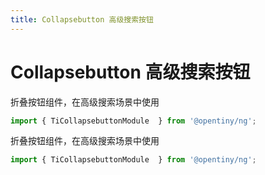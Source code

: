 ```yaml
---
title: Collapsebutton 高级搜索按钮
---
```

# Collapsebutton 高级搜索按钮

<div class="used-tiny">

折叠按钮组件，在高级搜索场景中使用

```typescript
import { TiCollapsebuttonModule  } from '@opentiny/ng';
```
</div>

<div class="used-config">

折叠按钮组件，在高级搜索场景中使用

```typescript
import { TiCollapsebuttonModule  } from '@opentiny/ng';
```
</div>